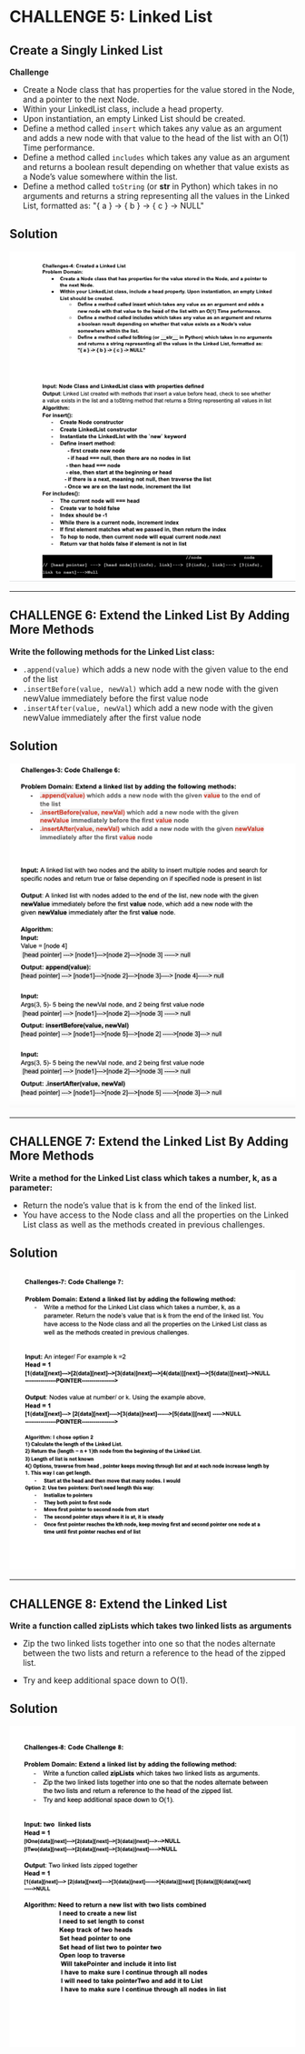 # CHALLENGE 5: Linked List

## Create a Singly Linked List


**Challenge**

- Create a Node class that has properties for the value stored in the Node, and a pointer to the next Node.
- Within your LinkedList class, include a head property. 
- Upon instantiation, an empty Linked List should be created.
- Define a method called `insert` which takes any value as an argument and adds a new node with that value to the head of the list with an O(1) Time performance.
- Define a method called `includes` which takes any value as an argument and returns a boolean result depending on whether that value exists as a Node’s value somewhere within the list.
- Define a method called `toString` (or __str__ in Python) which takes in no arguments and returns a string representing all the values in the Linked List, formatted as:
"{ a } -> { b } -> { c } -> NULL"



## Solution
![Whiteboard](linkedList.png)

------------------------------------------

## CHALLENGE 6: Extend the Linked List By Adding More Methods

**Write the following methods for the Linked List class:**

- `.append(value)` which adds a new node with the given value to the end of the list
- `.insertBefore(value, newVal)` which add a new node with the given newValue immediately before the first value node
- `.insertAfter(value, newVal`) which add a new node with the given newValue immediately after the first value node



## Solution
![Whiteboard](ll-insertions.png)


------------------------------------------

## CHALLENGE 7: Extend the Linked List By Adding More Methods

**Write a method for the Linked List class which takes a number, k, as a parameter:**
- Return the node’s value that is k from the end of the linked list.
- You have access to the Node class and all the properties on the Linked List class as well as the methods created in previous challenges.



## Solution
![Whiteboard](ll-kth-from-end.png)


---------------------------------------

## CHALLENGE 8: Extend the Linked List

**Write a function called zipLists which takes two linked lists as arguments**

- Zip the two linked lists together into one so that the nodes alternate between the two lists and return a reference to the head of the zipped list.

- Try and keep additional space down to O(1).

## Solution
![Whiteboard](ll-Zip.png)



